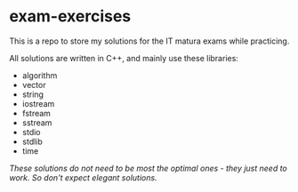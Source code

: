 # exam-exercises

This is a repo to store my solutions for the IT matura exams while practicing. 

All solutions are written in C++, and mainly use these libraries:
* algorithm
* vector
* string
* iostream
* fstream
* sstream
* stdio
* stdlib
* time

*These solutions do not need to be most the optimal ones - they just need to work. So don't expect elegant solutions.*
